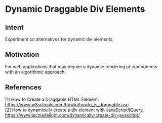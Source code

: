 # Dynamic Draggable Div Elements

## Intent
Experiment on alternatives for dynamic div elements.

## Motivation
For web applications that may require a dynamic rendering of components with an algorithmic approach.

## References
[1] How to Create a Draggable HTML Element. https://www.w3schools.com/howto/howto_js_draggable.asp  
[2] How to dynamically create a div element with JavaScript/jQuery. https://www.techiedelight.com/dynamically-create-div-javascript/